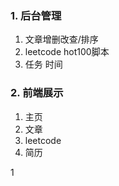 ### 1. 后台管理

1. 文章增删改查/排序
2. leetcode hot100脚本
3. 任务 时间

### 2. 前端展示

1. 主页
2. 文章
3. leetcode
4. 简历

1